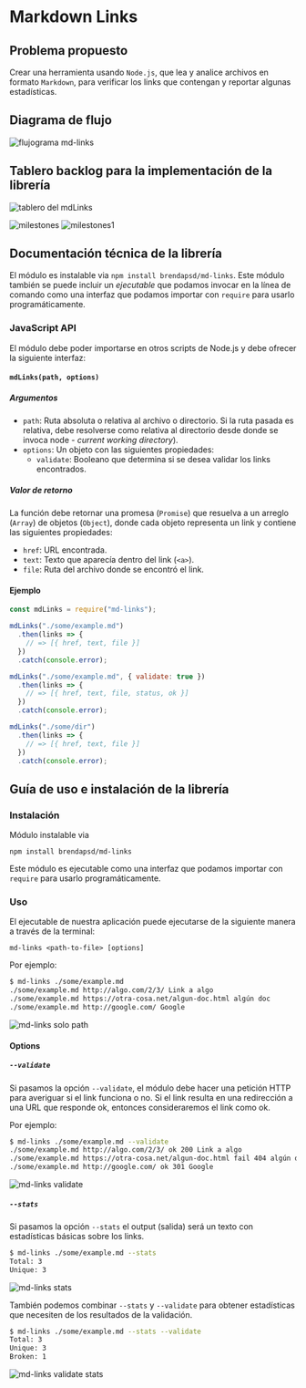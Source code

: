 # Markdown Links

## Problema propuesto 

Crear una herramienta usando `Node.js`, que lea y analice archivos
en formato `Markdown`, para verificar los links que contengan y reportar
algunas estadísticas.

## Diagrama de flujo

![flujograma md-links](https://user-images.githubusercontent.com/45088762/54504334-39801100-4901-11e9-9ee6-a6317c63b6ee.png)

## Tablero backlog para la implementación de la librería 

![tablero del mdLinks](https://user-images.githubusercontent.com/45088762/54505182-caa4b700-4904-11e9-9d21-ae6d4eba89ea.PNG)

![milestones](https://user-images.githubusercontent.com/45088762/54505700-ef019300-4906-11e9-9b8e-de2fc27f47ee.PNG)
![milestones1](https://user-images.githubusercontent.com/45088762/54506459-861c1a00-490a-11e9-985c-4d2306274ff9.PNG)

## Documentación técnica de la librería

El módulo es instalable via `npm install brendapsd/md-links`. Este
módulo también se puede incluir un _ejecutable_ que podamos invocar en la línea 
de comando como una interfaz que podamos importar con `require` para usarlo
programáticamente.

### JavaScript API

El módulo debe poder importarse en otros scripts de Node.js y debe ofrecer la
siguiente interfaz:

#### `mdLinks(path, options)`

##### Argumentos

- `path`: Ruta absoluta o relativa al archivo o directorio. Si la ruta pasada es
  relativa, debe resolverse como relativa al directorio desde donde se invoca
  node - _current working directory_).
- `options`: Un objeto con las siguientes propiedades:
  * `validate`: Booleano que determina si se desea validar los links
    encontrados.

##### Valor de retorno

La función debe retornar una promesa (`Promise`) que resuelva a un arreglo
(`Array`) de objetos (`Object`), donde cada objeto representa un link y contiene
las siguientes propiedades:

- `href`: URL encontrada.
- `text`: Texto que aparecía dentro del link (`<a>`).
- `file`: Ruta del archivo donde se encontró el link.

#### Ejemplo

```js
const mdLinks = require("md-links");

mdLinks("./some/example.md")
  .then(links => {
    // => [{ href, text, file }]
  })
  .catch(console.error);

mdLinks("./some/example.md", { validate: true })
  .then(links => {
    // => [{ href, text, file, status, ok }]
  })
  .catch(console.error);

mdLinks("./some/dir")
  .then(links => {
    // => [{ href, text, file }]
  })
  .catch(console.error);
```

## Guía de uso e instalación de la librería

### Instalación

Módulo instalable via 

`npm install brendapsd/md-links`

Este módulo es ejecutable como una interfaz que podamos importar con `require`
para usarlo programáticamente.

### Uso 

El ejecutable de nuestra aplicación puede ejecutarse de la siguiente manera a 
través de la terminal:

`md-links <path-to-file> [options]`

Por ejemplo:

```sh
$ md-links ./some/example.md
./some/example.md http://algo.com/2/3/ Link a algo
./some/example.md https://otra-cosa.net/algun-doc.html algún doc
./some/example.md http://google.com/ Google
```

![md-links solo path](https://user-images.githubusercontent.com/45088762/54507324-c8475a80-490e-11e9-8058-070f53da9090.PNG)

#### Options

##### `--validate`

Si pasamos la opción `--validate`, el módulo debe hacer una petición HTTP para
averiguar si el link funciona o no. Si el link resulta en una redirección a una
URL que responde ok, entonces consideraremos el link como ok.

Por ejemplo:

```sh
$ md-links ./some/example.md --validate
./some/example.md http://algo.com/2/3/ ok 200 Link a algo
./some/example.md https://otra-cosa.net/algun-doc.html fail 404 algún doc
./some/example.md http://google.com/ ok 301 Google
```

![md-links validate](https://user-images.githubusercontent.com/45088762/54507411-3855e080-490f-11e9-98ca-8b153f80a505.PNG)

##### `--stats`

Si pasamos la opción `--stats` el output (salida) será un texto con estadísticas
básicas sobre los links.

```sh
$ md-links ./some/example.md --stats
Total: 3
Unique: 3
```

![md-links stats](https://user-images.githubusercontent.com/45088762/54507477-92ef3c80-490f-11e9-8b6c-84504347ace4.PNG)

También podemos combinar `--stats` y `--validate` para obtener estadísticas que
necesiten de los resultados de la validación.

```sh
$ md-links ./some/example.md --stats --validate
Total: 3
Unique: 3
Broken: 1
```

![md-links validate stats](https://user-images.githubusercontent.com/45088762/54507496-ae5a4780-490f-11e9-8180-fb1e68bcd4da.PNG)
